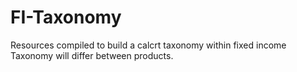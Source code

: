 # FI-Taxonomy
Resources compiled to build a calcrt taxonomy within fixed income
Taxonomy will differ between products.
